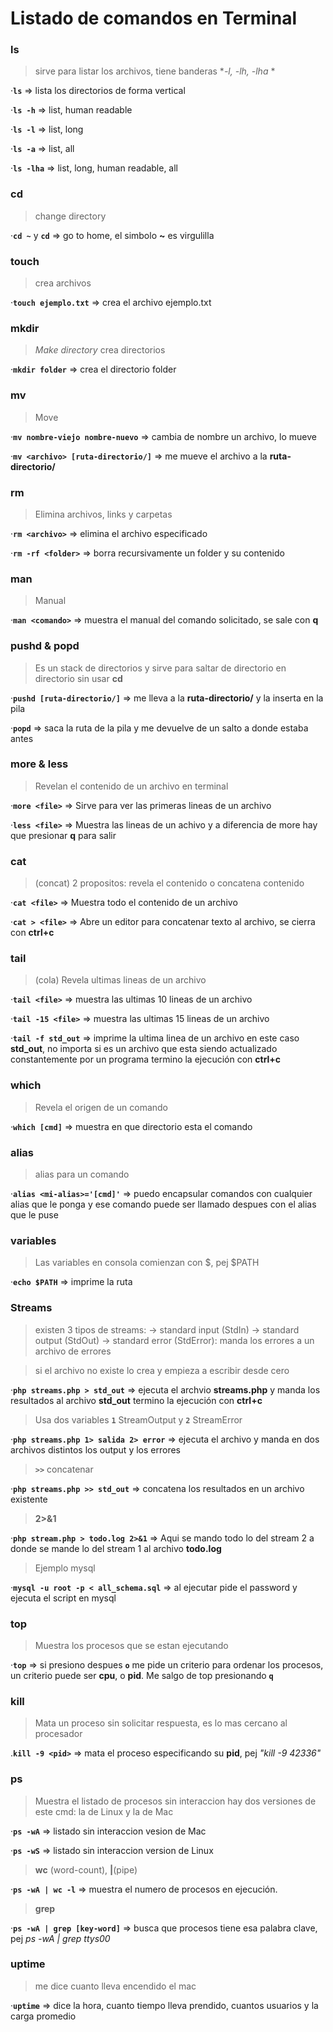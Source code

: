 # Listado de comandos en Terminal

### ls
 > sirve para listar los archivos, tiene banderas **-l, -lh, -lha* *

·**`ls`** => lista los directorios de forma vertical

·**`ls -h`** => list, human readable

·**`ls -l`** => list, long

·**`ls -a`** => list, all

·**`ls -lha`** => list, long, human readable, all

### cd
> change directory

·**`cd ~`** y **`cd`** => go to home, el simbolo **~** es virgulilla

### touch
> crea archivos

·**`touch ejemplo.txt`** => crea el archivo ejemplo.txt

### mkdir
>*Make directory* crea directorios

·**`mkdir folder`** => crea el directorio folder

### mv

> Move

·**`mv nombre-viejo nombre-nuevo`** => cambia de nombre un archivo, lo mueve

·**`mv <archivo> [ruta-directorio/]`** => me mueve el archivo a la **ruta-directorio/**

### rm

>Elimina archivos, links y carpetas

·**`rm <archivo>`** => elimina el archivo especificado

·**`rm -rf <folder>`** => borra recursivamente un folder y su contenido

### man
> Manual

·**`man <comando>`** => muestra el manual del comando solicitado, se sale con **q**

### pushd & popd

>Es un stack de directorios y sirve para saltar de directorio en directorio sin usar **cd**

·**`pushd [ruta-directorio/]`** => me lleva a la **ruta-directorio/** y la inserta en la pila

·**`popd`** => saca la ruta de la pila y me devuelve de un salto a donde estaba antes

### more & less
>Revelan el contenido de un archivo en terminal

·**`more <file>`** => Sirve para ver las primeras lineas de un archivo

·**`less <file>`** => Muestra las lineas de un achivo y a diferencia de more hay que presionar **q** para salir

### cat
>(concat) 2 propositos: revela el contenido o concatena contenido

·**`cat <file>`** => Muestra todo el contenido de un archivo

·**`cat > <file>`** => Abre un editor para concatenar texto al archivo, se cierra con **ctrl+c**

### tail
>(cola) Revela ultimas lineas de un archivo

·**`tail <file>`** => muestra las ultimas 10 lineas de un archivo 

·**`tail -15 <file>`** => muestra las ultimas 15 lineas de un archivo

·**`tail -f std_out`** => imprime la ultima linea de un archivo en este caso **std_out**, no importa si es un archivo que esta siendo actualizado constantemente por un programa termino la ejecución con **ctrl+c**

### which
>Revela el origen de un comando

·**`which [cmd]`** => muestra en que directorio esta el comando

### alias

>alias para un comando

·**`alias <mi-alias>='[cmd]'`** => puedo encapsular comandos con cualquier alias que le ponga y ese comando puede ser llamado despues con el alias que le puse

### variables
>Las variables en consola comienzan con $, pej $PATH

·**`echo $PATH`** => imprime la ruta

### Streams
>existen 3 tipos de streams:
-> standard input (StdIn)
-> standard output (StdOut)
-> standard error (StdError): manda los errores a un archivo de errores

>si el archivo no existe lo crea y empieza a escribir desde cero

·**`php streams.php > std_out`** => ejecuta el archvio **streams.php** y manda los resultados al archivo **std_out** termino la ejecución con **ctrl+c**

>Usa dos variables **`1`** StreamOutput y **`2`** StreamError

·**`php streams.php 1> salida 2> error`** => ejecuta el archivo y manda en dos archivos distintos los output y los errores

> **`>>`** concatenar

·**`php streams.php >> std_out`** => concatena los resultados en un archivo existente

> **2>&1** 

·**`php stream.php > todo.log 2>&1`** => Aqui se mando todo lo del stream 2 a donde se mande lo del stream 1 al archivo **todo.log**

>Ejemplo mysql

·**`mysql -u root -p < all_schema.sql`** => al ejecutar pide el password y ejecuta el script en mysql

### top
>Muestra los procesos que se estan ejecutando

·**`top`** => si presiono despues **`o`** me pide un criterio para ordenar los procesos, un criterio puede ser **cpu**, o **pid**. Me salgo de top presionando **`q`**

### kill
>Mata un proceso sin solicitar respuesta, es lo mas cercano al procesador

.**`kill -9 <pid>`** => mata el proceso especificando su **pid**, pej *"kill -9 42336"* 

### ps

>Muestra el listado de procesos sin interaccion hay dos versiones de este cmd: la de Linux y la de Mac

·**`ps -wA`** => listado sin interaccion vesion de Mac

·**`ps -wS`** => listado sin interaccion version de Linux

> **wc** (word-count), **|**(pipe)

·**`ps -wA | wc -l`** => muestra el numero de procesos en ejecución.

>**grep**

·**`ps -wA | grep [key-word]`** => busca que procesos tiene esa palabra clave, pej *ps -wA | grep ttys00*

### uptime

>me dice cuanto lleva encendido el mac

·**`uptime`** => dice la hora, cuanto tiempo lleva prendido, cuantos usuarios y la carga promedio
